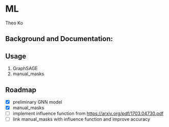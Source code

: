 # ML

Theo Ko

## Background and Documentation:

## Usage
1. GraphSAGE
2. manual_masks

## Roadmap
- [x] preliminary GNN model
- [x] manual_masks
- [ ] implement influence function from https://arxiv.org/pdf/1703.04730.pdf
- [ ] link manual_masks with influence function and improve accuracy
